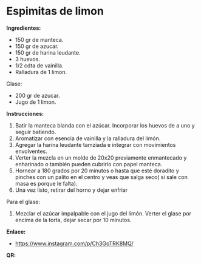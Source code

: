 # Espimitas de limon

**Ingredientes:**

- 150 gr de manteca.
- 150 gr de azucar.
- 150 gr de harina leudante.
- 3 huevos.
- 1/2 cdta de vainilla.
- Ralladura de 1 limon.

Glase:

- 200 gr de azucar.
- Jugo de 1 limon.

**Instrucciones:**

1. Batir la manteca blanda con el azúcar. Incorporar los huevos de a uno y seguir batiendo.
2. Aromatizar con esencia de vainilla y la ralladura del limón.
3. Agregar la harina leudante tamziada e integrar con movimientos envolventes.
4. Verter la mezcla en un molde de 20x20 previamente enmantecado y enharinado o también pueden cubrirlo con papel manteca. 
5. Hornear a 180 grados por 20 minutos o hasta que esté doradito y pinches con un palito en el centro y veas que salga seco( si sale con masa es porque le falta).
6. Una vez listo, retirar del horno y dejar enfriar

Para el glase:

1. Mezclar el azúcar impalpable con el jugo del limón. Verter el glase por encima de la torta, dejar secar por 10 minutos.

**Enlace:**

- https://www.instagram.com/p/Ch3GoTRK8MQ/

**QR:**
